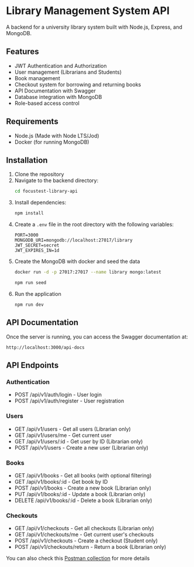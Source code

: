# Library Management System API

A backend for a university library system built with Node.js, Express, and MongoDB.

## Features

- JWT Authentication and Authorization
- User management (Librarians and Students)
- Book management
- Checkout system for borrowing and returning books
- API Documentation with Swagger
- Database integration with MongoDB
- Role-based access control

## Requirements

- Node.js (Made with Node LTS/Jod)
- Docker (for running MongoDB)

## Installation

1. Clone the repository
2. Navigate to the backend directory:
   ```bash
   cd focustest-library-api
   ```
3. Install dependencies:
   ```bash
   npm install
   ```
4. Create a `.env` file in the root directory with the following variables:
   ```
   PORT=3000
   MONGODB_URI=mongodb://localhost:27017/library
   JWT_SECRET=secret
   JWT_EXPIRES_IN=1d
   ```
5. Create the MongoDB with docker and seed the data
   ```bash
   docker run -d -p 27017:27017 --name library mongo:latest
   ```
   ```bash
   npm run seed
   ```
6. Run the application
   ```
   npm run dev
   ```

## API Documentation

Once the server is running, you can access the Swagger documentation at:

```
http://localhost:3000/api-docs
```

## API Endpoints

### Authentication

- POST /api/v1/auth/login - User login
- POST /api/v1/auth/register - User registration

### Users

- GET /api/v1/users - Get all users (Librarian only)
- GET /api/v1/users/me - Get current user
- GET /api/v1/users/:id - Get user by ID (Librarian only)
- POST /api/v1/users - Create a new user (Librarian only)

### Books

- GET /api/v1/books - Get all books (with optional filtering)
- GET /api/v1/books/:id - Get book by ID
- POST /api/v1/books - Create a new book (Librarian only)
- PUT /api/v1/books/:id - Update a book (Librarian only)
- DELETE /api/v1/books/:id - Delete a book (Librarian only)

### Checkouts

- GET /api/v1/checkouts - Get all checkouts (Librarian only)
- GET /api/v1/checkouts/me - Get current user's checkouts
- POST /api/v1/checkouts - Create a checkout (Student only)
- POST /api/v1/checkouts/return - Return a book (Librarian only)

You can also check this [Postman collection](https://www.postman.com/juliocanizalez/library-focustest/documentation/cup19e3/library-api-collection) for more details
